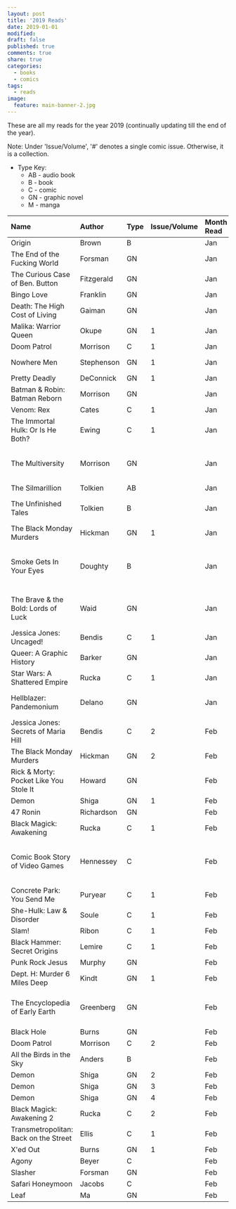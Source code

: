 ```yaml
---
layout: post
title: '2019 Reads'
date: 2019-01-01
modified:
draft: false
published: true
comments: true
share: true
categories:
  - books
  - comics
tags:
  - reads
image:
  feature: main-banner-2.jpg
---
```


These are all my reads for the year 2019 (continually updating till the end of the year).

Note: Under 'Issue/Volume', '#' denotes a single comic issue. Otherwise, it is a collection.

* Type Key:
    * AB - audio book
    * B - book
    * C - comic
    * GN - graphic novel
    * M - manga

| Name                                   | Author     | Type  | Issue/Volume | Month Read   | Notes                                         |
|:---------------------------------------|:-----------|:------|:-------------|:-------------|:----------------------------------------------|
| Origin                                 | Brown      | B     |              | Jan          |                                               |
| The End of the Fucking World           | Forsman    | GN    |              | Jan          |                                               |
| The Curious Case of Ben. Button        | Fitzgerald | GN    |              | Jan          |                                               |
| Bingo Love                             | Franklin   | GN    |              | Jan          |                                               |
| Death: The High Cost of Living         | Gaiman     | GN    |              | Jan          |                                               |
| Malika: Warrior Queen                  | Okupe      | GN    | 1            | Jan          |                                               |
| Doom Patrol                            | Morrison   | C     | 1            | Jan          |                                               |
| Nowhere Men                            | Stephenson | GN    | 1            | Jan          | Skimmed, boring                               |
| Pretty Deadly                          | DeConnick  | GN    | 1            | Jan          |                                               |
| Batman & Robin: Batman Reborn          | Morrison   | GN    |              | Jan          |                                               |
| Venom: Rex                             | Cates      | C     | 1            | Jan          |                                               |
| The Immortal Hulk: Or Is He Both?      | Ewing      | C     | 1            | Jan          |                                               |
| The Multiversity                       | Morrison   | GN    |              | Jan          | Unfinished: read half, mostly boring          |
| The Silmarillion                       | Tolkien    | AB    |              | Jan          | Re-read                                       |
| The Unfinished Tales                   | Tolkien    | B     |              | Jan          | Read selected stories                         |
| The Black Monday Murders               | Hickman    | GN    | 1            | Jan          |                                               |
| Smoke Gets In Your Eyes                | Doughty    | B     |              | Jan          | Unfinished: read half, was good but got bored |
| The Brave & the Bold: Lords of Luck    | Waid       | GN    |              | Jan          | Unfinished: read half, mostly boring          |
| Jessica Jones: Uncaged!                | Bendis     | C     | 1            | Jan          |                                               |
| Queer: A Graphic History               | Barker     | GN    |              | Jan          |                                               |
| Star Wars: A Shattered Empire          | Rucka      | C     | 1            | Jan          |                                               |
| Hellblazer: Pandemonium                | Delano     | GN    |              | Jan          | Unfinished: super boring                      |
| Jessica Jones: Secrets of Maria Hill   | Bendis     | C     | 2            | Feb          |                                               |
| The Black Monday Murders               | Hickman    | GN    | 2            | Feb          |                                               |
| Rick & Morty: Pocket Like You Stole It | Howard     | GN    |              | Feb          |                                               |
| Demon                                  | Shiga      | GN    | 1            | Feb          |                                               |
| 47 Ronin                               | Richardson | GN    |              | Feb          |                                               |
| Black Magick: Awakening                | Rucka      | C     | 1            | Feb          |                                               |
| Comic Book Story of Video Games        | Hennessey  | C     |              | Feb          | Unfinished: very boring, not well written     |
| Concrete Park: You Send Me             | Puryear    | C     | 1            | Feb          |                                               |
| She-Hulk: Law & Disorder               | Soule      | C     | 1            | Feb          |                                               |
| Slam!                                  | Ribon      | C     | 1            | Feb          |                                               |
| Black Hammer: Secret Origins           | Lemire     | C     | 1            | Feb          |                                               |
| Punk Rock Jesus                        | Murphy     | GN    |              | Feb          |                                               |
| Dept. H: Murder 6 Miles Deep           | Kindt      | GN    | 1            | Feb          |                                               |
| The Encyclopedia of Early Earth        | Greenberg  | GN    |              | Feb          | Unfinished: started out okay, got boring      |
| Black Hole                             | Burns      | GN    |              | Feb          |                                               |
| Doom Patrol                            | Morrison   | C     | 2            | Feb          |                                               |
| All the Birds in the Sky               | Anders     | B     |              | Feb          |                                               |
| Demon                                  | Shiga      | GN    | 2            | Feb          |                                               |
| Demon                                  | Shiga      | GN    | 3            | Feb          |                                               |
| Demon                                  | Shiga      | GN    | 4            | Feb          |                                               |
| Black Magick: Awakening 2              | Rucka      | C     | 2            | Feb          |                                               |
| Transmetropolitan: Back on the Street  | Ellis      | C     | 1            | Feb          |                                               |
| X'ed Out                               | Burns      | GN    | 1            | Feb          |                                               |
| Agony                                  | Beyer      | C     |              | Feb          |                                               |
| Slasher                                | Forsman    | GN    |              | Feb          |                                               |
| Safari Honeymoon                       | Jacobs     | C     |              | Feb          |                                               |
| Leaf                                   | Ma         | GN    |              | Feb          |                                               |

